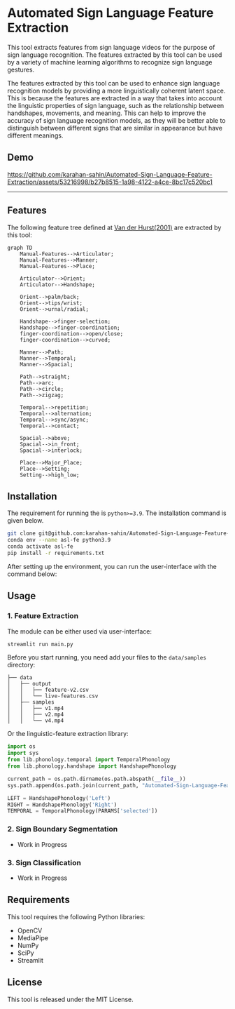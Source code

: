 # Automated Sign Language Feature Extraction

This tool extracts features from sign language videos for the purpose of sign language recognition. The features extracted by this tool can be used by a variety of machine learning algorithms to recognize sign language gestures.

The features extracted by this tool can be used to enhance sign language recognition models by providing a more linguistically coherent latent space. This is because the features are extracted in a way that takes into account the linguistic properties of sign language, such as the relationship between handshapes, movements, and meaning. This can help to improve the accuracy of sign language recognition models, as they will be better able to distinguish between different signs that are similar in appearance but have different meanings.

## Demo

https://github.com/karahan-sahin/Automated-Sign-Language-Feature-Extraction/assets/53216998/b27b8515-1a98-4122-a4ce-8bc17c520bc1

------

## Features
The following feature tree defined at <a href="https://harry-van-der-hulst.uconn.edu/wp-content/uploads/sites/1733/2021/04/169-Sign-language-phonology.pdf">Van der Hurst(2001)</a>  are extracted by this tool:

```mermaid
graph TD
    Manual-Features-->Articulator;
    Manual-Features-->Manner;
    Manual-Features-->Place;

    Articulator-->Orient;
    Articulator-->Handshape;

    Orient-->palm/back;
    Orient-->tips/wrist;
    Orient-->urnal/radial;

    Handshape-->finger-selection;
    Handshape-->finger-coordination;
    finger-coordination-->open/close;
    finger-coordination-->curved;

    Manner-->Path;
    Manner-->Temporal;
    Manner-->Spacial;

    Path-->straight;
    Path-->arc;
    Path-->circle;
    Path-->zigzag;

    Temporal-->repetition;
    Temporal-->alternation;
    Temporal-->sync/async;
    Temporal-->contact;

    Spacial-->above;
    Spacial-->in_front;
    Spacial-->interlock;

    Place-->Major_Place;
    Place-->Setting;
    Setting-->high_low;
```

## Installation

The requirement for running the is `python>=3.9`. The installation command is given below.

```bash
git clone git@github.com:karahan-sahin/Automated-Sign-Language-Feature-Extraction.git
conda env --name asl-fe python3.9
conda activate asl-fe
pip install -r requirements.txt
```

After setting up the environment, you can run the user-interface with the command below:


## Usage

### 1. Feature Extraction

The module can be either used via user-interface:
```bash
streamlit run main.py
```
Before you start running, you need add your files to the `data/samples` directory:
```
├── data
│   ├── output
│   │   ├── feature-v2.csv
│   │   └── live-features.csv
│   ├── samples
│   │   ├── v1.mp4
│   │   ├── v2.mp4
│   │   └── v4.mp4
```


Or the linguistic-feature extraction library:

```python
import os
import sys
from lib.phonology.temporal import TemporalPhonology
from lib.phonology.handshape import HandshapePhonology

current_path = os.path.dirname(os.path.abspath(__file__))
sys.path.append(os.path.join(current_path, "Automated-Sign-Language-Feature-Extraction/lib"))

LEFT = HandshapePhonology('Left')
RIGHT = HandshapePhonology('Right')
TEMPORAL = TemporalPhonology(PARAMS['selected'])
```

### 2. Sign Boundary Segmentation

- Work in Progress

### 3. Sign Classification

- Work in Progress


## Requirements
This tool requires the following Python libraries:
- OpenCV
- MediaPipe
- NumPy
- SciPy
- Streamlit

## License

This tool is released under the MIT License.

